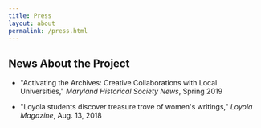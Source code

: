 ```yaml
---
title: Press
layout: about
permalink: /press.html
---
```


## News About the Project
- "Activating the Archives: Creative Collaborations with Local Universities," *Maryland Historical Society News*, Spring 2019

- "Loyola students discover treasure trove of women's writings," *Loyola Magazine*, Aug. 13, 2018